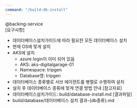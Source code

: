 ```yaml
---
command: "/build:db-install"
---
```


@backing-service   
[요구사항]
- 데이터베이스설치가이드에 따라 필요한 모든 데이터베이스 설치
- 현재 OS에 맞게 설치
- AKS에 설치
  - azure login이 이미 되어 있음
  - AKS: aks-digitalgarage-01
  - Namespace: tripgen
  - Database명: tripgen
- 데이터베이스 종류별로 서브 에이젼트를 병렬로 수행하여 설치
- 설치 후 데이터베이스 종류에 맞게 연결 방법 안내 
[참고자료]
- 데이터베이스설치가이드: build/database-install.md 
[결과파일]
- build/database/데이터베이스 설치 결과-{db종류}.md